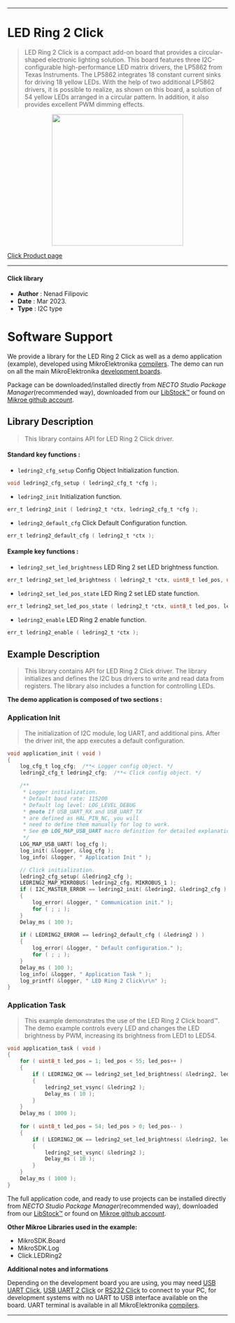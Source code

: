 
---
# LED Ring 2 Click

> LED Ring 2 Click is a compact add-on board that provides 
> a circular-shaped electronic lighting solution. 
> This board features three I2C-configurable high-performance LED matrix drivers, 
> the LP5862 from Texas Instruments. 
> The LP5862 integrates 18 constant current sinks for driving 18 yellow LEDs. 
> With the help of two additional LP5862 drivers, it is possible to realize, 
> as shown on this board, a solution of 54 yellow LEDs arranged in a circular pattern. 
> In addition, it also provides excellent PWM dimming effects.

<p align="center">
  <img src="https://download.mikroe.com/images/click_for_ide/ledring2_click.png" height=300px>
</p>

[Click Product page](https://www.mikroe.com/led-ring-2-click)

---


#### Click library

- **Author**        : Nenad Filipovic
- **Date**          : Mar 2023.
- **Type**          : I2C type


# Software Support

We provide a library for the LED Ring 2 Click
as well as a demo application (example), developed using MikroElektronika
[compilers](https://www.mikroe.com/necto-studio).
The demo can run on all the main MikroElektronika [development boards](https://www.mikroe.com/development-boards).

Package can be downloaded/installed directly from *NECTO Studio Package Manager*(recommended way), downloaded from our [LibStock&trade;](https://libstock.mikroe.com) or found on [Mikroe github account](https://github.com/MikroElektronika/mikrosdk_click_v2/tree/master/clicks).

## Library Description

> This library contains API for LED Ring 2 Click driver.

#### Standard key functions :

- `ledring2_cfg_setup` Config Object Initialization function.
```c
void ledring2_cfg_setup ( ledring2_cfg_t *cfg );
```

- `ledring2_init` Initialization function.
```c
err_t ledring2_init ( ledring2_t *ctx, ledring2_cfg_t *cfg );
```

- `ledring2_default_cfg` Click Default Configuration function.
```c
err_t ledring2_default_cfg ( ledring2_t *ctx );
```

#### Example key functions :

- `ledring2_set_led_brightness` LED Ring 2 set LED brightness function.
```c
err_t ledring2_set_led_brightness ( ledring2_t *ctx, uint8_t led_pos, uint16_t led_brightness );
```

- `ledring2_set_led_pos_state` LED Ring 2 set LED state function.
```c
err_t ledring2_set_led_pos_state ( ledring2_t *ctx, uint8_t led_pos, ledring2_led_state_t led_state );
```

- `ledring2_enable` LED Ring 2 enable function.
```c
err_t ledring2_enable ( ledring2_t *ctx );
```

## Example Description

> This library contains API for LED Ring 2 Click driver.
> The library initializes and defines the I2C bus drivers 
> to write and read data from registers. 
> The library also includes a function for controlling LEDs.

**The demo application is composed of two sections :**

### Application Init

> The initialization of I2C module, log UART, and additional pins.
> After the driver init, the app executes a default configuration.

```c
void application_init ( void ) 
{
    log_cfg_t log_cfg;  /**< Logger config object. */
    ledring2_cfg_t ledring2_cfg;  /**< Click config object. */

    /** 
     * Logger initialization.
     * Default baud rate: 115200
     * Default log level: LOG_LEVEL_DEBUG
     * @note If USB_UART_RX and USB_UART_TX 
     * are defined as HAL_PIN_NC, you will 
     * need to define them manually for log to work. 
     * See @b LOG_MAP_USB_UART macro definition for detailed explanation.
     */
    LOG_MAP_USB_UART( log_cfg );
    log_init( &logger, &log_cfg );
    log_info( &logger, " Application Init " );

    // Click initialization.
    ledring2_cfg_setup( &ledring2_cfg );
    LEDRING2_MAP_MIKROBUS( ledring2_cfg, MIKROBUS_1 );
    if ( I2C_MASTER_ERROR == ledring2_init( &ledring2, &ledring2_cfg ) ) 
    {
        log_error( &logger, " Communication init." );
        for ( ; ; );
    }
    Delay_ms ( 100 );
    
    if ( LEDRING2_ERROR == ledring2_default_cfg ( &ledring2 ) )
    {
        log_error( &logger, " Default configuration." );
        for ( ; ; );
    }
    Delay_ms ( 100 );
    log_info( &logger, " Application Task " );
    log_printf( &logger, " LED Ring 2 Click\r\n" );
}
```

### Application Task

> This example demonstrates the use of the LED Ring 2 Click board™.
> The demo example controls every LED and changes the LED brightness by PWM,
> increasing its brightness from LED1 to LED54.

```c
void application_task ( void ) 
{
    for ( uint8_t led_pos = 1; led_pos < 55; led_pos++ )
    {
        if ( LEDRING2_OK == ledring2_set_led_brightness( &ledring2, led_pos, ( led_pos * 100 ) + 255 ) )
        {
            ledring2_set_vsync( &ledring2 );
            Delay_ms ( 10 );
        }
    }
    Delay_ms ( 1000 );
    
    for ( uint8_t led_pos = 54; led_pos > 0; led_pos-- )
    {
        if ( LEDRING2_OK == ledring2_set_led_brightness( &ledring2, led_pos, 0 ) )
        {
            ledring2_set_vsync( &ledring2 );
            Delay_ms ( 10 );
        }
    }
    Delay_ms ( 1000 );
}
```

The full application code, and ready to use projects can be installed directly from *NECTO Studio Package Manager*(recommended way), downloaded from our [LibStock&trade;](https://libstock.mikroe.com) or found on [Mikroe github account](https://github.com/MikroElektronika/mikrosdk_click_v2/tree/master/clicks).

**Other Mikroe Libraries used in the example:**

- MikroSDK.Board
- MikroSDK.Log
- Click.LEDRing2

**Additional notes and informations**

Depending on the development board you are using, you may need
[USB UART Click](https://www.mikroe.com/usb-uart-click),
[USB UART 2 Click](https://www.mikroe.com/usb-uart-2-click) or
[RS232 Click](https://www.mikroe.com/rs232-click) to connect to your PC, for
development systems with no UART to USB interface available on the board. UART
terminal is available in all MikroElektronika
[compilers](https://shop.mikroe.com/compilers).

---
